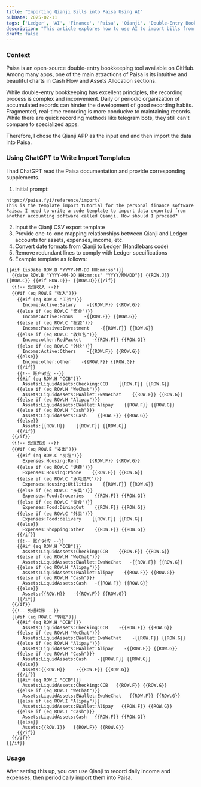 ```yaml
---
title: "Importing Qianji Bills into Paisa Using AI"
pubDate: 2025-02-11
tags: ['Ledger', 'AI', 'Finance', 'Paisa', 'Qianji', 'Double-Entry Bookkeeping']
description: "This article explores how to use AI to import bills from Qianji into Paisa, detailing the steps and considerations involved."
draft: false
---
```


### Context

Paisa is an open-source double-entry bookkeeping tool available on GitHub. Among many apps, one of the main attractions of Paisa is its intuitive and beautiful charts in Cash Flow and Assets Allocation sections.

While double-entry bookkeeping has excellent principles, the recording process is complex and inconvenient. Daily or periodic organization of accumulated records can hinder the development of good recording habits. Fragmented, real-time recording is more conducive to maintaining records. While there are quick recording methods like telegram bots, they still can't compare to specialized apps.

Therefore, I chose the Qianji APP as the input end and then import the data into Paisa.

### Using ChatGPT to Write Import Templates

I had ChatGPT read the Paisa documentation and provide corresponding supplements.

1. Initial prompt:

  ```
  https://paisa.fyi/reference/import/ 
  This is the template import tutorial for the personal finance software Paisa. I need to write a code template to import data exported from another accounting software called Qianji. How should I proceed?
  ```
2. Input the Qianji CSV export template
3. Provide one-to-one mapping relationships between Qianji and Ledger accounts for assets, expenses, income, etc.
4. Convert date formats from Qianji to Ledger (Handlebars code)
5. Remove redundant lines to comply with Ledger specifications
6. Example template as follows:

  ```
  {{#if (isDate ROW.B "YYYY-MM-DD HH:mm:ss")}}
    {{date ROW.B "YYYY-MM-DD HH:mm:ss" "YYYY/MM/DD"}} {{ROW.J}} {{ROW.C}} {{#if ROW.D}}- {{ROW.D}}{{/if}}
    {{!-- 处理收入 --}}
    {{#if (eq ROW.E "收入")}}
      {{#if (eq ROW.C "工资")}}
        Income:Active:Salary    -{{ROW.F}} {{ROW.G}}
      {{else if (eq ROW.C "奖金")}}
        Income:Active:Bonus    -{{ROW.F}} {{ROW.G}}
      {{else if (eq ROW.C "投资")}}
        Income:Passive:Investment    -{{ROW.F}} {{ROW.G}}
      {{else if (eq ROW.C "收红包")}}
        Income:other:RedPacket    -{{ROW.F}} {{ROW.G}}
      {{else if (eq ROW.C "外快")}}
        Income:Active:Others    -{{ROW.F}} {{ROW.G}}
      {{else}}
        Income:other:other    -{{ROW.F}} {{ROW.G}}
      {{/if}}
      {{!-- 账户对应 --}}
      {{#if (eq ROW.H "CCB")}}
        Assets:LiquidAssets:Checking:CCB    {{ROW.F}} {{ROW.G}}
      {{else if (eq ROW.H "WeChat")}}
        Assets:LiquidAssets:EWallet:EwaWeChat    {{ROW.F}} {{ROW.G}}
      {{else if (eq ROW.H "Alipay")}}
        Assets:LiquidAssets:EWallet:Alipay    {{ROW.F}} {{ROW.G}}
      {{else if (eq ROW.H "Cash")}}
        Assets:LiquidAssets:Cash    {{ROW.F}} {{ROW.G}}
      {{else}}
        Assets:{{ROW.H}}    {{ROW.F}} {{ROW.G}}
      {{/if}}
    {{/if}}
    {{!-- 处理支出 --}}
    {{#if (eq ROW.E "支出")}}
      {{#if (eq ROW.C "房租")}}
        Expenses:Housing:Rent    {{ROW.F}} {{ROW.G}}
      {{else if (eq ROW.C "话费")}}
        Expenses:Housing:Phone    {{ROW.F}} {{ROW.G}}
      {{else if (eq ROW.C "水电燃气")}}
        Expenses:Housing:Utilities    {{ROW.F}} {{ROW.G}}
      {{else if (eq ROW.C "买菜")}}
        Expenses:Food:Groceries    {{ROW.F}} {{ROW.G}}
      {{else if (eq ROW.C "堂食")}}
        Expenses:Food:DiningOut    {{ROW.F}} {{ROW.G}}
      {{else if (eq ROW.C "外卖")}}
        Expenses:Food:delivery    {{ROW.F}} {{ROW.G}}
      {{else}}
        Expenses:Shopping:other    {{ROW.F}} {{ROW.G}}
      {{/if}}
      {{!-- 账户对应 --}}
      {{#if (eq ROW.H "CCB")}}
        Assets:LiquidAssets:Checking:CCB   -{{ROW.F}} {{ROW.G}}
      {{else if (eq ROW.H "WeChat")}}
        Assets:LiquidAssets:EWallet:EwaWeChat   -{{ROW.F}} {{ROW.G}}
      {{else if (eq ROW.H "Alipay")}}
        Assets:LiquidAssets:EWallet:Alipay   -{{ROW.F}} {{ROW.G}}
      {{else if (eq ROW.H "Cash")}}
        Assets:LiquidAssets:Cash   -{{ROW.F}} {{ROW.G}}
      {{else}}
        Assets:{{ROW.H}}   -{{ROW.F}} {{ROW.G}}
      {{/if}}
    {{/if}}
    {{!-- 处理转账 --}}
    {{#if (eq ROW.E "转账")}}
      {{#if (eq ROW.H "CCB")}}
        Assets:LiquidAssets:Checking:CCB    -{{ROW.F}} {{ROW.G}}
      {{else if (eq ROW.H "WeChat")}}
        Assets:LiquidAssets:EWallet:EwaWeChat    -{{ROW.F}} {{ROW.G}}
      {{else if (eq ROW.H "Alipay")}}
        Assets:LiquidAssets:EWallet:Alipay    -{{ROW.F}} {{ROW.G}}
      {{else if (eq ROW.H "Cash")}}
        Assets:LiquidAssets:Cash    -{{ROW.F}} {{ROW.G}}
      {{else}}
        Assets:{{ROW.H}}    -{{ROW.F}} {{ROW.G}}
      {{/if}}
      {{#if (eq ROW.I "CCB")}}
        Assets:LiquidAssets:Checking:CCB   {{ROW.F}} {{ROW.G}}
      {{else if (eq ROW.I "WeChat")}}
        Assets:LiquidAssets:EWallet:EwaWeChat   {{ROW.F}} {{ROW.G}}
      {{else if (eq ROW.I "Alipay")}}
        Assets:LiquidAssets:EWallet:Alipay   {{ROW.F}} {{ROW.G}}
      {{else if (eq ROW.I "Cash")}}
        Assets:LiquidAssets:Cash   {{ROW.F}} {{ROW.G}}
      {{else}}
        Assets:{{ROW.I}}   {{ROW.F}} {{ROW.G}}
      {{/if}}
    {{/if}}
  {{/if}}
  ```

### Usage

After setting this up, you can use Qianji to record daily income and expenses, then periodically import them into Paisa.